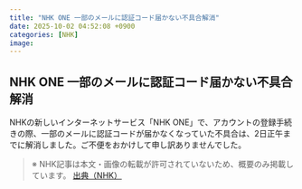 ```yaml
---
title: "NHK ONE 一部のメールに認証コード届かない不具合解消"
date: 2025-10-02 04:52:08 +0900
categories: [NHK]
image: 
---
```

## NHK ONE 一部のメールに認証コード届かない不具合解消

NHKの新しいインターネットサービス「NHK ONE」で、アカウントの登録手続きの際、一部のメールに認証コードが届かなくなっていた不具合は、2日正午までに解消しました。ご不便をおかけして申し訳ありませんでした。

> ※ NHK記事は本文・画像の転載が許可されていないため、概要のみ掲載しています。
[出典（NHK）](http://www3.nhk.or.jp/news/html/20251002/k10014938981000.html)
